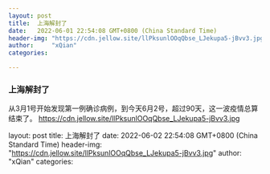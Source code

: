 ```yaml
---
layout: post
title:  上海解封了
date:   2022-06-01 22:54:08 GMT+0800 (China Standard Time)
header-img: "https://cdn.jellow.site/llPksunlOOqQbse_LJekupa5-jBvv3.jpg"
author:     "xQian"
categories: 

---
```


### 上海解封了
从3月1号开始发现第一例确诊病例，到今天6月2号，超过90天，这一波疫情总算结束了。
https://cdn.jellow.site/llPksunlOOqQbse_LJekupa5-jBvv3.jpg



layout: post
title:  上海解封了
date:   2022-06-02 22:54:08 GMT+0800 (China Standard Time)
header-img: "https://cdn.jellow.site/llPksunlOOqQbse_LJekupa5-jBvv3.jpg"
author: "xQian"
categories: 